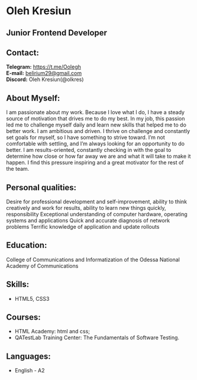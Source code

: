 # **Oleh Kresiun**
## Junior Frontend Developer

## Contact:
**Telegram:** https://t.me/OoIegh<br>
**E-mail:** belirium29@gmail.com<br>
**Discord:**  Oleh Kresiun(@olkres)

## About Myself:
 I am passionate about my work. Because I love what I do, I have a steady source of motivation that drives me to do my best. In my job, this passion led me to challenge myself daily and learn new skills that helped me to do better work. 
I am ambitious and driven. I thrive on challenge and constantly set goals for myself, so I have something to strive toward. I’m not comfortable with settling, and I’m always looking for an opportunity to do better.
I am results-oriented, constantly checking in with the goal to determine how close or how far away we are and what it will take to make it happen. I find this pressure inspiring and a great motivator for the rest of the team.

## Personal qualities: 
Desire for professional development and self-improvement, 
ability to think creatively and work for results, ability to learn new things quickly, responsibility
Exceptional understanding of computer hardware, operating systems and applications
Quick and accurate diagnosis of network problems
Terrific knowledge of application and update rollouts

## Education:
 College of Communications and Informatization of the Odessa National Academy of Communications

## Skills:
 - HTML5, CSS3

## Courses:
 - HTML Academy: html and css;
 - QATestLab Training Center: The Fundamentals of Software Testing.

## Languages:
- English \- A2
